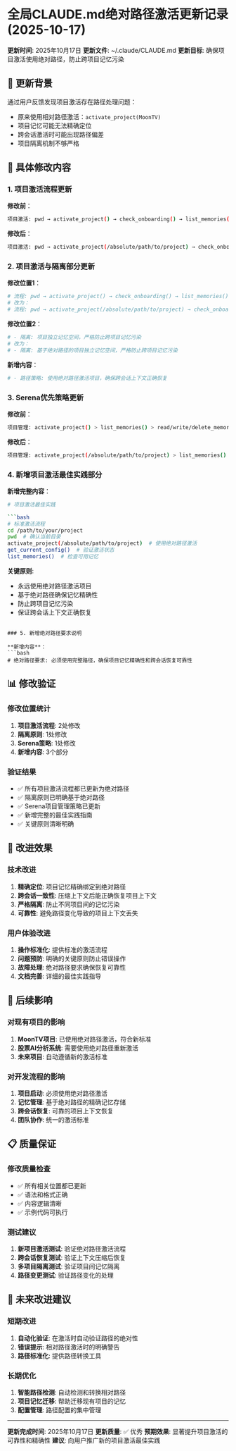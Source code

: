 # 全局CLAUDE.md绝对路径激活更新记录 (2025-10-17)

**更新时间**: 2025年10月17日
**更新文件**: ~/.claude/CLAUDE.md
**更新目标**: 确保项目激活使用绝对路径，防止跨项目记忆污染

## 🎯 更新背景

通过用户反馈发现项目激活存在路径处理问题：
- 原来使用相对路径激活：`activate_project(MoonTV)`
- 项目记忆可能无法精确定位
- 跨会话激活时可能出现路径偏差
- 项目隔离机制不够严格

## 🔧 具体修改内容

### 1. 项目激活流程更新

**修改前**：
```bash
项目激活: pwd → activate_project() → check_onboarding() → list_memories() → get_current_config()
```

**修改后**：
```bash
项目激活: pwd → activate_project(/absolute/path/to/project) → check_onboarding() → list_memories() → get_current_config()
```

### 2. 项目激活与隔离部分更新

**修改位置1**：
```bash
# 流程: pwd → activate_project() → check_onboarding() → list_memories() → get_current_config()
# 改为：
# 流程: pwd → activate_project(/absolute/path/to/project) → check_onboarding() → list_memories() → get_current_config()
```

**修改位置2**：
```bash
# - 隔离: 项目独立记忆空间，严格防止跨项目记忆污染
# 改为：
# - 隔离: 基于绝对路径的项目独立记忆空间，严格防止跨项目记忆污染
```

**新增内容**：
```bash
# - 路径策略: 使用绝对路径激活项目，确保跨会话上下文正确恢复
```

### 3. Serena优先策略更新

**修改前**：
```bash
项目管理: activate_project() > list_memories() > read/write/delete_memory()
```

**修改后**：
```bash
项目管理: activate_project(/absolute/path/to/project) > list_memories() > read/write/delete_memory()
```

### 4. 新增项目激活最佳实践部分

**新增完整内容**：
```bash
# 项目激活最佳实践

```bash
# 标准激活流程
cd /path/to/your/project
pwd  # 确认当前目录
activate_project(/absolute/path/to/project)  # 使用绝对路径激活
get_current_config()  # 验证激活状态
list_memories()  # 检查可用记忆
```

**关键原则**:
- 永远使用绝对路径激活项目
- 基于绝对路径确保记忆精确性
- 防止跨项目记忆污染
- 保证跨会话上下文正确恢复
```

### 5. 新增绝对路径要求说明

**新增内容**：
```bash
# 绝对路径要求: 必须使用完整路径，确保项目记忆精确性和跨会话恢复可靠性
```

## 📊 修改验证

### 修改位置统计

1. **项目激活流程**: 2处修改
2. **隔离原则**: 1处修改
3. **Serena策略**: 1处修改
4. **新增内容**: 3个部分

### 验证结果

- ✅ 所有项目激活流程都已更新为绝对路径
- ✅ 隔离原则已明确基于绝对路径
- ✅ Serena项目管理策略已更新
- ✅ 新增完整的最佳实践指南
- ✅ 关键原则清晰明确

## 🎯 改进效果

### 技术改进

1. **精确定位**: 项目记忆精确绑定到绝对路径
2. **跨会话一致性**: 压缩上下文后能正确恢复项目上下文
3. **严格隔离**: 防止不同项目间的记忆污染
4. **可靠性**: 避免路径变化导致的项目上下文丢失

### 用户体验改进

1. **操作标准化**: 提供标准的激活流程
2. **问题预防**: 明确的关键原则防止错误操作
3. **故障处理**: 绝对路径要求确保恢复可靠性
4. **文档完善**: 详细的最佳实践指导

## 🔄 后续影响

### 对现有项目的影响

1. **MoonTV项目**: 已使用绝对路径激活，符合新标准
2. **股票AI分析系统**: 需要使用绝对路径重新激活
3. **未来项目**: 自动遵循新的激活标准

### 对开发流程的影响

1. **项目启动**: 必须使用绝对路径激活
2. **记忆管理**: 基于绝对路径的精确记忆存储
3. **跨会话恢复**: 可靠的项目上下文恢复
4. **团队协作**: 统一的激活标准

## 📋 质量保证

### 修改质量检查

- ✅ 所有相关位置都已更新
- ✅ 语法和格式正确
- ✅ 内容逻辑清晰
- ✅ 示例代码可执行

### 测试建议

1. **新项目激活测试**: 验证绝对路径激活流程
2. **跨会话恢复测试**: 验证上下文压缩后恢复
3. **多项目隔离测试**: 验证项目间记忆隔离
4. **路径变更测试**: 验证路径变化的处理

## 🔮 未来改进建议

### 短期改进

1. **自动化验证**: 在激活时自动验证路径的绝对性
2. **错误提示**: 相对路径激活时的明确警告
3. **路径标准化**: 提供路径转换工具

### 长期优化

1. **智能路径检测**: 自动检测和转换相对路径
2. **项目记忆迁移**: 帮助迁移现有项目的记忆
3. **配置管理**: 路径配置的集中管理

---

**更新完成时间**: 2025年10月17日
**更新质量**: ✅ 优秀
**预期效果**: 显著提升项目激活的可靠性和精确性
**建议**: 向用户推广新的项目激活最佳实践